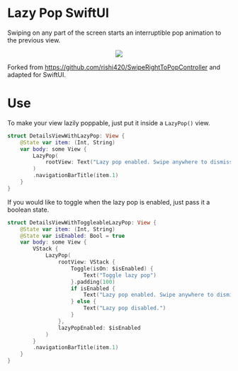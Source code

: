 # Lazy Pop SwiftUI

Swiping on any part of the screen starts an interruptible pop animation to the previous view.

<p align="center"><img src="https://github.com/joehinkle11/Lazy-Pop-SwiftUI/raw/master/demo.gif"/></p>

Forked from https://github.com/rishi420/SwipeRightToPopController and adapted for SwiftUI.

# Use

To make your view lazily poppable, just put it inside a `LazyPop()` view.

```swift
struct DetailsViewWithLazyPop: View {
    @State var item: (Int, String)
    var body: some View {
        LazyPop(
            rootView: Text("Lazy pop enabled. Swipe anywhere to dismiss.")
        )
        .navigationBarTitle(item.1)
    }
}
```
If you would like to toggle when the lazy pop is enabled, just pass it a boolean state.

```swift
struct DetailsViewWithToggleableLazyPop: View {
    @State var item: (Int, String)
    @State var isEnabled: Bool = true
    var body: some View {
        VStack {
            LazyPop(
                rootView: VStack {
                    Toggle(isOn: $isEnabled) {
                        Text("Toggle lazy pop")
                    }.padding(100)
                    if isEnabled {
                        Text("Lazy pop enabled. Swipe anywhere to dismiss.")
                    } else {
                        Text("Lazy pop disabled.")
                    }
                },
                lazyPopEnabled: $isEnabled
            )
        }
        .navigationBarTitle(item.1)
    }
}
```

